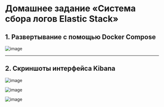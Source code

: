 # Домашнее задание «Система сбора логов Elastic Stack»

## 1. Развертывание с помощью Docker Compose

![image](https://github.com/user-attachments/assets/ca58b039-6e46-4f18-b366-c29c8a71801b)  

---

## 2. Скриншоты интерфейса Kibana  
![image](https://github.com/user-attachments/assets/f5d97405-a27c-4cb3-9a07-0a5f402cfc42)  

![image](https://github.com/user-attachments/assets/c42e7dea-2de1-4f25-9809-5577979528f7)  

![image](https://github.com/user-attachments/assets/78f74e48-2641-4f1a-a76f-ae1b4796ab94)

